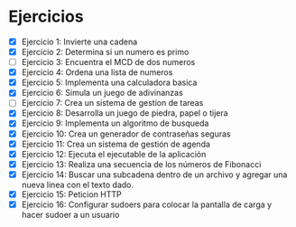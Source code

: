 # Ejercicios
- [x]  Ejercicio 1: Invierte una cadena
- [x]  Ejercicio 2: Determina si un numero es primo
- [ ]  Ejercicio 3: Encuentra el MCD de dos numeros
- [x]  Ejercicio 4: Ordena una lista de numeros
- [x]  Ejercicio 5: Implementa una calculadora basica
- [x]  Ejercicio 6: Simula un juego de adivinanzas
- [ ]  Ejercicio 7: Crea un sistema de gestion de tareas
- [x]  Ejercicio 8: Desarrolla un juego de piedra, papel o tijera
- [x]  Ejercicio 9: Implementa un algoritmo de busqueda
- [x]  Ejercicio 10: Crea un generador de contraseñas seguras
- [x]  Ejercicio 11: Crea un sistema de gestión de agenda
- [x]  Ejercicio 12: Ejecuta el ejecutable de la aplicación
- [x]  Ejercicio 13: Realiza una secuencia de los números de Fibonacci
- [x]  Ejercicio 14: Buscar una subcadena dentro de un archivo y agregar una nueva linea con el texto dado. 
- [x]  Ejercicio 15: Peticion HTTP
- [x]  Ejercicio 16: Configurar sudoers para colocar la pantalla de carga y hacer sudoer a un usuario 